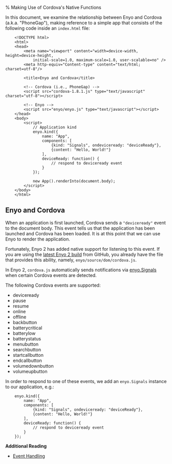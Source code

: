 % Making Use of Cordova's Native Functions

In this document, we examine the relationship between Enyo and Cordova (a.k.a.
"PhoneGap"), making reference to a simple app that consists of the following
code inside an `index.html` file:

        <!DOCTYPE html>
        <html>
        <head>
            <meta name="viewport" content="width=device-width, height=device-height,
                initial-scale=1.0, maximum-scale=1.0, user-scalable=no" />
            <meta http-equiv="Content-type" content="text/html; charset=utf-8"/>

            <title>Enyo and Cordova</title>

            <!-- Cordova (i.e., PhoneGap) -->
            <script src="cordova-1.8.1.js" type="text/javascript" charset="utf-8"></script>

            <!-- Enyo -->
            <script src="enyo/enyo.js" type="text/javascript"></script>
        </head>
        <body>
            <script>
                // Application kind
                enyo.kind({
                    name: "App",
                    components: [
                        {kind: "Signals", ondeviceready: "deviceReady"},
                        {content: "Hello, World!"}
                    ],
                    deviceReady: function() {
                        // respond to deviceready event
                    }
                });

                new App().renderInto(document.body);
            </script>
        </body>
        </html>

## Enyo and Cordova

When an application is first launched, Cordova sends a `"deviceready"` event to
the document body.  This event tells us that the application has been launched
and Cordova has been loaded.  It is at this point that we can use Enyo to render
the application.

Fortunately, Enyo 2 has added native support for listening to this event.  If
you are using the [latest Enyo 2 build](https://github.com/enyojs/enyo) from
GitHub, you already have the file that provides this ability, namely,
`enyo/source/dom/cordova.js`.

In Enyo 2, `cordova.js` automatically sends notifications via
[enyo.Signals](http://enyojs.com/api/#enyo.Signals) when certain Cordova events
are detected.

The following Cordova events are supported:

* deviceready
* pause
* resume
* online
* offline
* backbutton
* batterycritical
* batterylow
* batterystatus
* menubutton
* searchbutton
* startcallbutton
* endcallbutton
* volumedownbutton
* volumeupbutton

In order to respond to one of these events, we add an `enyo.Signals` instance to
our application, e.g.:

        enyo.kind({
            name: "App",
            components: [
                {kind: "Signals", ondeviceready: "deviceReady"},
                {content: "Hello, World!"}
            ],
            deviceReady: function() {
                // respond to deviceready event
            }
        });

**Additional Reading**

* [Event Handling](../key-concepts/event-handling.html)